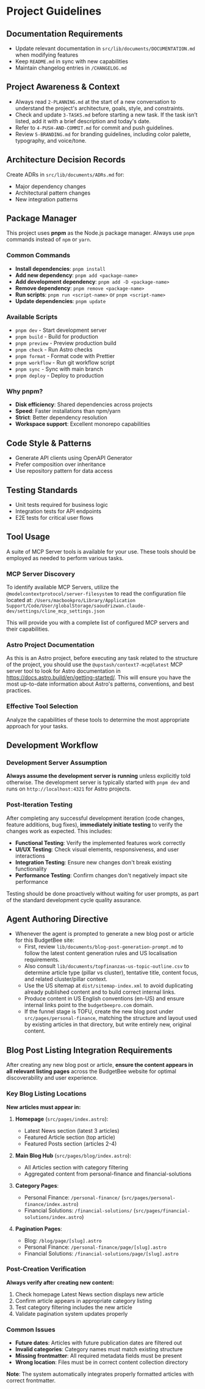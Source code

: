 # Project Guidelines

## Documentation Requirements

- Update relevant documentation in `src/lib/documents/DOCUMENTATION.md` when modifying features
- Keep `README.md` in sync with new capabilities
- Maintain changelog entries in `/CHANGELOG.md`

## Project Awareness & Context

- Always read `2-PLANNING.md` at the start of a new conversation to understand the project's architecture, goals, style, and constraints.
- Check and update `3-TASKS.md` before starting a new task. If the task isn’t listed, add it with a brief description and today's date.
- Refer to `4-PUSH-AND-COMMIT.md` for commit and push guidelines.
- Review `5-BRANDING.md` for branding guidelines, including color palette, typography, and voice/tone.

## Architecture Decision Records

Create ADRs in `src/lib/documents/ADRs.md` for:

- Major dependency changes
- Architectural pattern changes
- New integration patterns

## Package Manager

This project uses **pnpm** as the Node.js package manager. Always use `pnpm` commands instead of `npm` or `yarn`.

### Common Commands

- **Install dependencies**: `pnpm install`
- **Add new dependency**: `pnpm add <package-name>`
- **Add development dependency**: `pnpm add -D <package-name>`
- **Remove dependency**: `pnpm remove <package-name>`
- **Run scripts**: `pnpm run <script-name>` or `pnpm <script-name>`
- **Update dependencies**: `pnpm update`

### Available Scripts

- `pnpm dev` - Start development server
- `pnpm build` - Build for production
- `pnpm preview` - Preview production build
- `pnpm check` - Run Astro checks
- `pnpm format` - Format code with Prettier
- `pnpm workflow` - Run git workflow script
- `pnpm sync` - Sync with main branch
- `pnpm deploy` - Deploy to production

### Why pnpm?

- **Disk efficiency**: Shared dependencies across projects
- **Speed**: Faster installations than npm/yarn
- **Strict**: Better dependency resolution
- **Workspace support**: Excellent monorepo capabilities

## Code Style & Patterns

- Generate API clients using OpenAPI Generator
- Prefer composition over inheritance
- Use repository pattern for data access

## Testing Standards

- Unit tests required for business logic
- Integration tests for API endpoints
- E2E tests for critical user flows

## Tool Usage

A suite of MCP Server tools is available for your use. These tools should be employed as needed to perform various tasks.

### MCP Server Discovery

To identify available MCP Servers, utilize the `@modelcontextprotocol/server-filesystem` to read the configuration file located at:
`/Users/macbookpro/Library/Application Support/Code/User/globalStorage/saoudrizwan.claude-dev/settings/cline_mcp_settings.json`

This will provide you with a complete list of configured MCP servers and their capabilities.

### Astro Project Documentation

As this is an Astro project, before executing any task related to the structure of the project, you should use the `@upstash/context7-mcp@latest` MCP server tool to look for Astro documentation in <https://docs.astro.build/en/getting-started/>. This will ensure you have the most up-to-date information about Astro's patterns, conventions, and best practices.

### Effective Tool Selection

Analyze the capabilities of these tools to determine the most appropriate approach for your tasks.

## Development Workflow

### Development Server Assumption

**Always assume the development server is running** unless explicitly told otherwise. The development server is typically started with `pnpm dev` and runs on `http://localhost:4321` for Astro projects.

### Post-Iteration Testing

After completing any successful development iteration (code changes, feature additions, bug fixes), **immediately initiate testing** to verify the changes work as expected. This includes:

- **Functional Testing**: Verify the implemented features work correctly
- **UI/UX Testing**: Check visual elements, responsiveness, and user interactions
- **Integration Testing**: Ensure new changes don't break existing functionality
- **Performance Testing**: Confirm changes don't negatively impact site performance

Testing should be done proactively without waiting for user prompts, as part of the standard development cycle quality assurance.

## Agent Authoring Directive

- Whenever the agent is prompted to generate a new blog post or article for this BudgetBee site:
  - First, review `lib/documents/blog-post-generation-prompt.md` to follow the latest content generation rules and US localisation requirements.
  - Also consult `lib/documents/topfinanzas-us-topic-outline.csv` to determine article type (pillar vs cluster), tentative title, content focus, and related cluster/pillar context.
  - Use the US sitemap at `dist/sitemap-index.xml` to avoid duplicating already published content and to build correct internal links.
  - Produce content in US English conventions (en-US) and ensure internal links point to the `budgetbeepro.com` domain.
  - If the funnel stage is TOFU, create the new blog post under `src/pages/personal-finance`, matching the structure and layout used by existing articles in that directory, but write entirely new, original content.

## Blog Post Listing Integration Requirements

After creating any new blog post or article, **ensure the content appears in all relevant listing pages** across the BudgetBee website for optimal discoverability and user experience.

### Key Blog Listing Locations

**New articles must appear in:**

1. **Homepage** (`src/pages/index.astro`):

   - Latest News section (latest 3 articles)
   - Featured Article section (top article)
   - Featured Posts section (articles 2-4)

2. **Main Blog Hub** (`src/pages/blog/index.astro`):

   - All Articles section with category filtering
   - Aggregated content from personal-finance and financial-solutions

3. **Category Pages**:

   - Personal Finance: `/personal-finance/` (`src/pages/personal-finance/index.astro`)
   - Financial Solutions: `/financial-solutions/` (`src/pages/financial-solutions/index.astro`)

4. **Pagination Pages**:
   - Blog: `/blog/page/[slug].astro`
   - Personal Finance: `/personal-finance/page/[slug].astro`
   - Financial Solutions: `/financial-solutions/page/[slug].astro`

### Post-Creation Verification

**Always verify after creating new content:**

1. Check homepage Latest News section displays new article
2. Confirm article appears in appropriate category listing
3. Test category filtering includes the new article
4. Validate pagination system updates properly

### Common Issues

- **Future dates**: Articles with future publication dates are filtered out
- **Invalid categories**: Category names must match existing structure
- **Missing frontmatter**: All required metadata fields must be present
- **Wrong location**: Files must be in correct content collection directory

**Note**: The system automatically integrates properly formatted articles with correct frontmatter.
